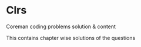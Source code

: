 # Clrs
Coreman coding problems solution &amp; content

This contains chapter wise solutions of the questions
